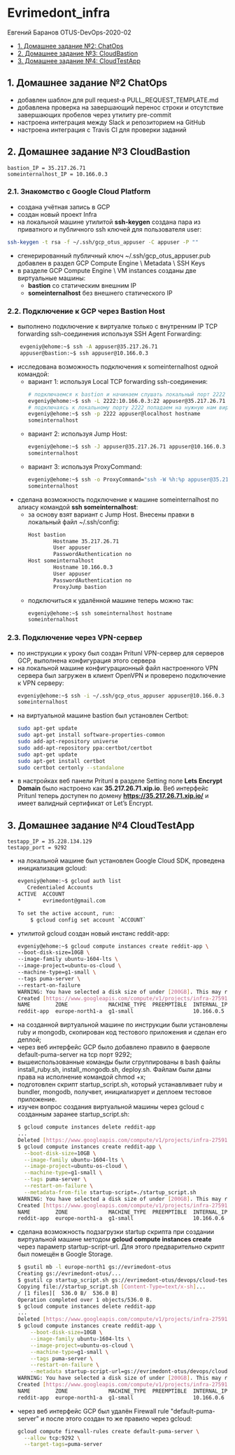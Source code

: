 # Evrimedont_infra

Евгений Баранов OTUS-DevOps-2020-02

- [1. Домашнее задание №2: ChatOps](#1.-Домашнее-задание-№2-ChatOps)
- [2. Домашнее задание №3: CloudBastion](#2.-Домашнее-задание-№3-CloudBastion)
- [3. Домашнее задание №4: CloudTestApp](#3.-Домашнее-задание-№4-CloudTestApp)

## 1. Домашнее задание №2 ChatOps
- добавлен шаблон для pull request-а PULL_REQUEST_TEMPLATE.md
- добавлена проверка на завершающий перенос строки и отсутствие завершающих пробелов через утилиту  pre-commit
- настроена интеграция между Slack и репозиторием на GitHub
- настроена интеграция с Travis CI для проверки заданий

## 2. Домашнее задание №3 CloudBastion
~~~
bastion_IP = 35.217.26.71
someinternalhost_IP = 10.166.0.3
~~~
### 2.1. Знакомство с Google Cloud Platform
- создана учётная запись в GCP
- создан новый проект Infra
- на локальной машине утилитой **ssh-keygen** создана пара из приватного и публичного ssh ключей для пользователя user:
```bash
ssh-keygen -t rsa -f ~/.ssh/gcp_otus_appuser -C appuser -P ""
```
- сгенерированный публичный ключ ~/.ssh/gcp_otus_appuser.pub добавлен в раздел GCP Compute Engine \ Metadata \ SSH Keys
- в разделе GCP Compute Engine \ VM instances созданы две виртуальные машины:
  - **bastion** со статическим внешним IP
  - **someinternalhost** без внешнего статического IP

### 2.2. Подключение к GCP через Bastion Host
- выполнено подключение к виртуалке только с внутренним IP TCP forwarding ssh-соединения используя SSH Agent Forwarding:
```bash
    evgeniy@ehome:~$ ssh -A appuser@35.217.26.71
    appuser@bastion:~$ ssh appuser@10.166.0.3
```
- исследована возможность подключения к someinternalhost одной командой:
  - вариант 1: используя Local TCP forwarding ssh-соединения:
    ```bash
    # подключаемся к bastion и начинаем слушать локальный порт 2222
    evgeniy@ehome:~$ ssh -L 2222:10.166.0.3:22 appuser@35.217.26.71
    # подключаясь к локальному порту 2222 попадаем на нужную нам виртуальную машину
    evgeniy@ehome:~$ ssh -p 2222 appuser@localhost hostname
    someinternalhost
    ```
  - вариант 2: используя Jump Host:
    ```bash
    evgeniy@ehome:~$ ssh -J appuser@35.217.26.71 appuser@10.166.0.3 hostname
    someinternalhost
    ```
  - вариант 3: используя ProxyCommand:
    ```bash
    evgeniy@ehome:~$ ssh -o ProxyCommand="ssh -W %h:%p appuser@35.217.26.71" appuser@10.166.0.3 hostname
    someinternalhost
    ```
- сделана возможность подключение к машине someinternalhost по алиасу командой **ssh someinternalhost**:
  - за основу взят вариант с Jump Host. Внесены правки в локальный файл ~/.ssh/config:
    ```bash
    Host bastion
            Hostname 35.217.26.71
            User appuser
            PasswordAuthentication no
    Host someinternalhost
            Hostname 10.166.0.3
            User appuser
            PasswordAuthentication no
            ProxyJump bastion
    ```
  - подключиться к удалённой машине теперь можно так:
    ```bash
    evgeniy@ehome:~$ ssh someinternalhost hostname
    someinternalhost
    ```

### 2.3. Подключение через VPN-сервер
- по инструкции к уроку был создан Pritunl VPN-сервер для серверов GCP, выполнена конфигурация этого сервера
- на локальной машине конфигурационный файл настроенного VPN сервера был загружен в клиент OpenVPN и проверено подключение к VPN серверу:
    ```bash
    evgeniy@ehome:~$ ssh -i ~/.ssh/gcp_otus_appuser appuser@10.166.0.3 hostname
    someinternalhost
    ```
- на виртуальной машине bastion был установлен Certbot:
    ```bash
    sudo apt-get update
    sudo apt-get install software-properties-common
    sudo add-apt-repository universe
    sudo add-apt-repository ppa:certbot/certbot
    sudo apt-get update
    sudo apt-get install certbot
    sudo certbot certonly --standalone
    ```
- в настройках веб панели Pritunl в разделе Setting поле **Lets Encrypt Domain** было настроено как **35.217.26.71.xip.io**. Веб интерфейс Pritunl теперь доступен по домену **https://35.217.26.71.xip.io/**  и имеет валидный сертификат от Let’s Encrypt.

## 3. Домашнее задание №4 CloudTestApp
~~~
testapp_IP = 35.228.134.129
testapp_port = 9292
~~~
- на локальной машине был установлен Google Cloud SDK, проведена инициализация gcloud:
    ```bash
    evgeniy@ehome:~$ gcloud auth list
       Credentialed Accounts
    ACTIVE  ACCOUNT
    *       evrimedont@gmail.com

    To set the active account, run:
        $ gcloud config set account `ACCOUNT`
    ```
- утилитой gcloud создан новый инстанс reddit-app:
    ```bash
    evgeniy@ehome:~$ gcloud compute instances create reddit-app \
    --boot-disk-size=10GB \
    --image-family ubuntu-1604-lts \
    --image-project=ubuntu-os-cloud \
    --machine-type=g1-small \
    --tags puma-server \
    --restart-on-failure
    WARNING: You have selected a disk size of under [200GB]. This may result in poor I/O performance. For more information, see: https://developers.google.com/compute/docs/disks#performance.
    Created [https://www.googleapis.com/compute/v1/projects/infra-275915/zones/europe-north1-a/instances/reddit-app].
    NAME        ZONE             MACHINE_TYPE  PREEMPTIBLE  INTERNAL_IP  EXTERNAL_IP     STATUS
    reddit-app  europe-north1-a  g1-small                   10.166.0.5   35.228.134.129  RUNNING
    ```
- на созданной виртуальной машине по инструкции были установлены ruby и mongodb, скопирован код тестового приложения и сделан его деплой;
- через веб интерфейс GCP было добавлено правило в фаерволе default-puma-server на tcp порт 9292;
- вышеиспользованные команды были сгруппированы в bash файлы install_ruby.sh, install_mongodb.sh, deploy.sh. Файлам были даны права на исполнение командой chmod +x;
- подготовлен скрипт startup_script.sh, который устанавливает ruby и bundler, mongodb, получвет, инициализрует и деплоем тестовое приложение.
- изучен вопрос создания виртуальной машины через gcloud с созданным заранее startup_script.sh:
    ```bash
    $ gcloud compute instances delete reddit-app
    ...
    Deleted [https://www.googleapis.com/compute/v1/projects/infra-275915/zones/europe-north1-a/instances/reddit-app].
    $ gcloud compute instances create reddit-app \
      --boot-disk-size=10GB \
      --image-family ubuntu-1604-lts \
      --image-project=ubuntu-os-cloud \
      --machine-type=g1-small \
      --tags puma-server \
      --restart-on-failure \
      --metadata-from-file startup-script=./startup_script.sh
    WARNING: You have selected a disk size of under [200GB]. This may result in poor I/O performance. For more information, see: https://developers.google.com/compute/docs/disks#performance.
    Created [https://www.googleapis.com/compute/v1/projects/infra-275915/zones/europe-north1-a/instances/reddit-app].
    NAME        ZONE             MACHINE_TYPE  PREEMPTIBLE  INTERNAL_IP  EXTERNAL_IP     STATUS
    reddit-app  europe-north1-a  g1-small                   10.166.0.6   35.228.134.129  RUNNING
    ```
- сделана возможность подзагрузки startup скрипта при создании виртуальной машине методом **gcloud compute instances create** через параметр startup-script-url. Для этого предварительно скрипт был помещён в Google Storage.
    ```bash
    $ gsutil mb -l europe-north1 gs://evrimedont-otus
    Creating gs://evrimedont-otus/...
    $ gsutil cp startup_script.sh gs://evrimedont-otus/devops/cloud-testapp/startup_script.sh
    Copying file://startup_script.sh [Content-Type=text/x-sh]...
    / [1 files][  536.0 B/  536.0 B]                                                
    Operation completed over 1 objects/536.0 B.
    $ gcloud compute instances delete reddit-app
    ...
    Deleted [https://www.googleapis.com/compute/v1/projects/infra-275915/zones/europe-north1-a/instances/reddit-app].
    $ gcloud compute instances create reddit-app \
        --boot-disk-size=10GB \
        --image-family ubuntu-1604-lts \
        --image-project=ubuntu-os-cloud \
        --machine-type=g1-small \
        --tags puma-server \
        --restart-on-failure \
        --metadata startup-script-url=gs://evrimedont-otus/devops/cloud-testapp/startup_script.sh
    WARNING: You have selected a disk size of under [200GB]. This may result in poor I/O performance. For more information, see: https://developers.google.com/compute/docs/disks#performance.
    Created [https://www.googleapis.com/compute/v1/projects/infra-275915/zones/europe-north1-a/instances/reddit-app].
    NAME        ZONE             MACHINE_TYPE  PREEMPTIBLE  INTERNAL_IP  EXTERNAL_IP     STATUS
    reddit-app  europe-north1-a  g1-small                   10.166.0.6   35.228.134.129  RUNNING
    ```
- через веб интерфейс GCP был удалён Firewall rule "default-puma-server" и после этого создан то же правило через gcloud:
    ```bash
    gcloud compute firewall-rules create default-puma-server \
      --allow tcp:9292 \
      --target-tags=puma-server
    ```
